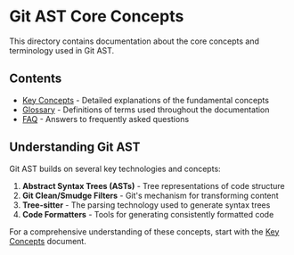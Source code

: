 # Git AST Core Concepts

This directory contains documentation about the core concepts and terminology used in Git AST.

## Contents

- [Key Concepts](./key-concepts.md) - Detailed explanations of the fundamental concepts
- [Glossary](./glossary.md) - Definitions of terms used throughout the documentation
- [FAQ](./faq.md) - Answers to frequently asked questions

## Understanding Git AST

Git AST builds on several key technologies and concepts:

1. **Abstract Syntax Trees (ASTs)** - Tree representations of code structure
2. **Git Clean/Smudge Filters** - Git's mechanism for transforming content
3. **Tree-sitter** - The parsing technology used to generate syntax trees
4. **Code Formatters** - Tools for generating consistently formatted code

For a comprehensive understanding of these concepts, start with the [Key Concepts](./key-concepts.md) document. 
